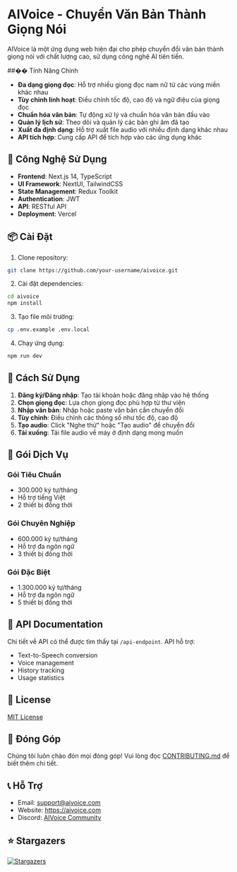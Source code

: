 # AIVoice - Chuyển Văn Bản Thành Giọng Nói

AIVoice là một ứng dụng web hiện đại cho phép chuyển đổi văn bản thành giọng nói với chất lượng cao, sử dụng công nghệ AI tiên tiến.

##�� Tính Năng Chính

- **Đa dạng giọng đọc**: Hỗ trợ nhiều giọng đọc nam nữ từ các vùng miền khác nhau
- **Tùy chỉnh linh hoạt**: Điều chỉnh tốc độ, cao độ và ngữ điệu của giọng đọc
- **Chuẩn hóa văn bản**: Tự động xử lý và chuẩn hóa văn bản đầu vào
- **Quản lý lịch sử**: Theo dõi và quản lý các bản ghi âm đã tạo
- **Xuất đa định dạng**: Hỗ trợ xuất file audio với nhiều định dạng khác nhau
- **API tích hợp**: Cung cấp API để tích hợp vào các ứng dụng khác

## 🚀 Công Nghệ Sử Dụng

- **Frontend**: Next.js 14, TypeScript
- **UI Framework**: NextUI, TailwindCSS
- **State Management**: Redux Toolkit
- **Authentication**: JWT
- **API**: RESTful API
- **Deployment**: Vercel

## 📦 Cài Đặt

1. Clone repository:

```bash
git clone https://github.com/your-username/aivoice.git
```

2. Cài đặt dependencies:

```bash
cd aivoice
npm install
```

3. Tạo file môi trường:

```bash
cp .env.example .env.local
```

4. Chạy ứng dụng:

```bash
npm run dev
```

## 🎯 Cách Sử Dụng

1. **Đăng ký/Đăng nhập**: Tạo tài khoản hoặc đăng nhập vào hệ thống
2. **Chọn giọng đọc**: Lựa chọn giọng đọc phù hợp từ thư viện
3. **Nhập văn bản**: Nhập hoặc paste văn bản cần chuyển đổi
4. **Tùy chỉnh**: Điều chỉnh các thông số như tốc độ, cao độ
5. **Tạo audio**: Click "Nghe thử" hoặc "Tạo audio" để chuyển đổi
6. **Tải xuống**: Tải file audio về máy ở định dạng mong muốn

## 💎 Gói Dịch Vụ

### Gói Tiêu Chuẩn
- 300.000 ký tự/tháng
- Hỗ trợ tiếng Việt
- 2 thiết bị đồng thời

### Gói Chuyên Nghiệp
- 600.000 ký tự/tháng
- Hỗ trợ đa ngôn ngữ
- 3 thiết bị đồng thời

### Gói Đặc Biệt
- 1.300.000 ký tự/tháng
- Hỗ trợ đa ngôn ngữ
- 5 thiết bị đồng thời

## 🔑 API Documentation

Chi tiết về API có thể được tìm thấy tại `/api-endpoint`. API hỗ trợ:
- Text-to-Speech conversion
- Voice management
- History tracking
- Usage statistics

## 📄 License

[MIT License](LICENSE)

## 🤝 Đóng Góp

Chúng tôi luôn chào đón mọi đóng góp! Vui lòng đọc [CONTRIBUTING.md](CONTRIBUTING.md) để biết thêm chi tiết.

## 📞 Hỗ Trợ

- Email: support@aivoice.com
- Website: https://aivoice.com
- Discord: [AIVoice Community](https://discord.gg/aivoice)

## ⭐ Stargazers

[![Stargazers](https://reporoster.com/stars/your-username/aivoice)](https://github.com/your-username/aivoice/stargazers)
